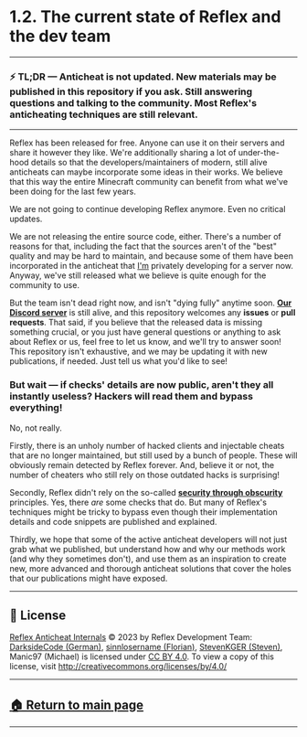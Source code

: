 # 1.2. The current state of Reflex and the dev team

---
### ⚡️ TL;DR — Anticheat is not updated. New materials may be published in this repository if you ask. Still answering questions and talking to the community. Most Reflex's anticheating techniques are still relevant.
---

Reflex has been released for free. Anyone can use it on their servers and share it however they like. We're additionally sharing a lot of under-the-hood details so that the developers/maintainers of modern, still alive anticheats can maybe incorporate some ideas in their works. We believe that this way the entire Minecraft community can benefit from what we've been doing for the last few years.

We are not going to continue developing Reflex anymore. Even no critical updates. 

We are not releasing the entire source code, either. There's a number of reasons for that, including the fact that the sources aren't of the "best" quality and may be hard to maintain, and because some of them have been incorporated in the anticheat that [I'm][dev-german] privately developing for a server now. Anyway, we've still released what we believe is quite enough for the community to use.

But the team isn't dead right now, and isn't "dying fully" anytime soon. **[Our Discord server][discord]** is still alive, and this repository welcomes any **issues** or **pull requests**. That said, if you believe that the released data is missing something crucial, or you just have general questions or anything to ask about Reflex or us, feel free to let us know, and we'll try to answer soon! This repository isn't exhaustive, and we may be updating it with new publications, if needed. Just tell us what you'd like to see!




### But wait — if checks' details are now public, aren't they all instantly useless? Hackers will read them and bypass everything!

No, not really.

Firstly, there is an unholy number of hacked clients and injectable cheats that are no longer maintained, but still used by a bunch of people. These will obviously remain detected by Reflex forever. And, believe it or not, the number of cheaters who still rely on those outdated hacks is surprising!

Secondly, Reflex didn't rely on the so-called **[security through obscurity][security-through-obscurity]** principles. Yes, there *are* some checks that do. But many of Reflex's techniques might be tricky to bypass even though their implementation details and code snippets are published and explained.

Thirdly, we hope that some of the active anticheat developers will not just grab what we published, but understand how and why our methods work (and why they sometimes don't), and use them as an inspiration to create new, more advanced and thorough anticheat solutions that cover the holes that our publications might have exposed.









---

## 📄 License

[Reflex Anticheat Internals][reflex-anticheat-internals] © 2023 by Reflex Development Team: [DarksideCode (German)][dev-german], [sinnlosername (Florian)][dev-florian], [StevenKGER (Steven)][dev-steven], Manic97 (Michael) is licensed under [CC BY 4.0][license]. To view a copy of this license, visit http://creativecommons.org/licenses/by/4.0/

[license]: http://creativecommons.org/licenses/by/4.0

[reflex-anticheat-internals]: https://github.com/MeGysssTaa/reflex-anticheat-internals

[dev-german]: https://github.com/MeGysssTaa

[dev-florian]: https://github.com/sinnlosername

[dev-steven]: https://github.com/StevenKGER

---

## [🏠 Return to main page][reflex-anticheat-internals]

---





[discord]: https://go.reflex.rip/discord

[security-through-obscurity]: https://en.wikipedia.org/wiki/Security_through_obscurity



